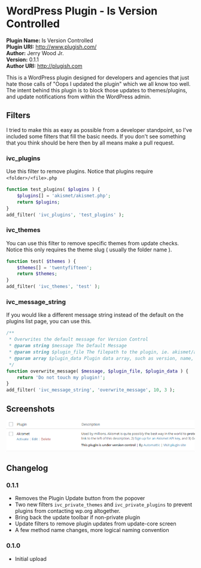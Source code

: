 # WordPress Plugin - Is Version Controlled

**Plugin Name:** Is Version Controlled   
**Plugin URI:** http://www.plugish.com/      
**Author:** Jerry Wood Jr.   
**Version:** 0.1.1   
**Author URI:**	http://plugish.com      

This is a WordPress plugin designed for developers and agencies that just hate those calls of "Oops I updated the plugin" which we all know too well.
The intent behind this plugin is to block those updates to themes/plugins, and update notifications from within the WordPress admin.

## Filters

I tried to make this as easy as possible from a developer standpoint, so I've included some filters that fill the basic needs.  If you don't see something that you think should be here
then by all means make a pull request.

### ivc_plugins
Use this filter to remove plugins. Notice that plugins require `<folder>/<file>.php`

```php
function test_plugins( $plugins ) {
	$plugins[] = 'akismet/akismet.php';
	return $plugins;
}
add_filter( 'ivc_plugins', 'test_plugins' );
```

### ivc_themes
You can use this filter to remove specific themes from update checks.  Notice this only requires the theme slug ( usually the folder name ).

```php
function test( $themes ) {
	$themes[] = 'twentyfifteen';
	return $themes;
}
add_filter( 'ivc_themes', 'test' );
```

### ivc_message_string
If you would like a different message string instead of the default on the plugins list page, you can use this.

```php
/**
 * Overwrites the default message for Version Control
 * @param string $message The Default Message
 * @param string $plugin_file The filepath to the plugin, ie. akismet/akismet.php
 * @param array $plugin_data Plugin data array, such as version, name, etc....
 */
function overwrite_message( $message, $plugin_file, $plugin_data ) {
	return 'Do not touch my plugin!';
}
add_filter( 'ivc_message_string', 'overwrite_message', 10, 3 );
```

## Screenshots
![Is Version Control](https://raw.githubusercontent.com/JayWood/is-version-control/master/screenshot.png)

## Changelog

### 0.1.1
* Removes the Plugin Update button from the popover
* Two new filters `ivc_private_themes` and `ivc_private_plugins` to prevent plugins from contacting wp.org altogether.
* Bring back the update toolbar if non-private plugin
* Update filters to remove plugin updates from update-core screen
* A few method name changes, more logical naming convention

### 0.1.0
* Initial upload